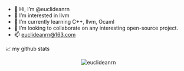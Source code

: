 - 👋 Hi, I’m @euclideanrn
- 👀 I’m interested in llvm
- 🌱 I’m currently learning C++, llvm, Ocaml
- 💞️ I’m looking to collaborate on any interesting open-source project.
- 📫 euclideanrn@163.com

📈 my github stats

<p align="center"> <img src="https://github-readme-stats.vercel.app/api?username=euclideanrn&show_icons=true&theme=gotham" alt="euclideanrn" />


<!---
euclideanrn/euclideanrn is a ✨ special ✨ repository because its `README.md` (this file) appears on your GitHub profile.
You can click the Preview link to take a look at your changes.
--->
